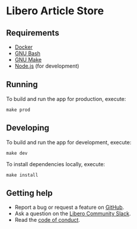 Libero Article Store
====================

Requirements
------------

- [Docker](https://www.docker.com/)
- [GNU Bash](https://www.gnu.org/software/bash/)
- [GNU Make](https://www.gnu.org/software/make/)
- [Node.js](https://nodejs.org/) (for development)

Running
-------

To build and run the app for production, execute:

```shell
make prod
```

Developing
----------

To build and run the app for development, execute:

```shell
make dev
```

To install dependencies locally, execute:

```shell
make install
```

Getting help
------------

- Report a bug or request a feature on [GitHub](https://github.com/libero/publisher/issues/new/choose).
- Ask a question on the [Libero Community Slack](https://libero.pub/join-slack).
- Read the [code of conduct](https://libero.pub/code-of-conduct).
